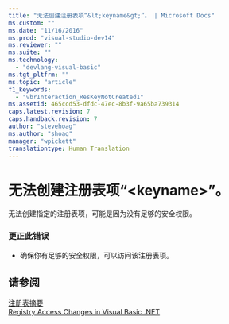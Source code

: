 ```yaml
---
title: "无法创建注册表项“&lt;keyname&gt;”。 | Microsoft Docs"
ms.custom: ""
ms.date: "11/16/2016"
ms.prod: "visual-studio-dev14"
ms.reviewer: ""
ms.suite: ""
ms.technology: 
  - "devlang-visual-basic"
ms.tgt_pltfrm: ""
ms.topic: "article"
f1_keywords: 
  - "vbrInteraction_ResKeyNotCreated1"
ms.assetid: 465ccd53-dfdc-47ec-8b3f-9a65ba739314
caps.latest.revision: 7
caps.handback.revision: 7
author: "stevehoag"
ms.author: "shoag"
manager: "wpickett"
translationtype: Human Translation
---
```

# 无法创建注册表项“&lt;keyname&gt;”。
无法创建指定的注册表项，可能是因为没有足够的安全权限。  
  
### 更正此错误  
  
-   确保你有足够的安全权限，可以访问该注册表项。  
  
## 请参阅  
 [注册表摘要](../../visual-basic/language-reference/keywords/registry-summary.md)   
 [Registry Access Changes in Visual Basic .NET](http://msdn.microsoft.com/zh-cn/b58f7687-f4db-448a-a865-07f62fd16fb2)